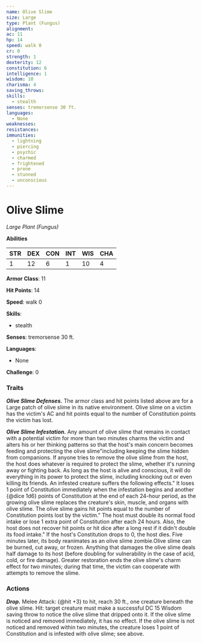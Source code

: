 ```yaml
---
name: Olive Slime
size: Large
type: Plant (Fungus)
alignment: 
ac: 11
hp: 14
speed: walk 0
cr: 0
strength: 1
dexterity: 12
constitution: 6
intelligence: 1
wisdom: 10
charisma: 4
saving_throws:
skills:
  - stealth
senses: tremorsense 30 ft.
languages:
  - None
weaknesses:
resistances:
immunities:
  - lightning
  - piercing
  - psychic
  - charmed
  - frightened
  - prone
  - stunned
  - unconscious
---
```


# Olive Slime

*Large Plant (Fungus)*

**Abilities**

| STR | DEX | CON | INT | WIS | CHA |
| --- | --- | --- | --- | --- | --- |
| 1 | 12 | 6 | 1 | 10 | 4 |

**Armor Class**: 11

**Hit Points**: 14

**Speed**: walk 0

**Skills**:
  - stealth

**Senses**: tremorsense 30 ft.

**Languages**:
  - None

**Challenge**: 0

### Traits
***Olive Slime Defenses.*** The armor class and hit points listed above are for a Large patch of olive slime in its native environment. Olive slime on a victim has the victim's AC and hit points equal to the number of Constitution points the victim has lost.

***Olive Slime Infestation.*** Any amount of olive slime that remains in contact with a potential victim for more than two minutes charms the victim and alters his or her thinking patterns so that the host's main concern becomes feeding and protecting the olive slime"including keeping the slime hidden from companions. If anyone tries to remove the olive slime from the host, the host does whatever is required to protect the slime, whether it's running away or fighting back. As long as the host is alive and conscious, it will do everything in its power to protect the slime, including knocking out or even killing its friends. An infested creature suffers the following effects." It loses 1 point of Constitution immediately when the infestation begins and another {@dice 1d6} points of Constitution at the end of each 24-hour period, as the growing olive slime replaces the creature's skin, muscle, and organs with olive slime. The olive slime gains hit points equal to the number of Constitution points lost by the victim." The host must double its normal food intake or lose 1 extra point of Constitution after each 24 hours. Also, the host does not recover hit points or hit dice after a long rest if it didn't double its food intake." If the host's Constitution drops to 0, the host dies. Five minutes later, its body reanimates as an olive slime zombie.Olive slime can be burned, cut away, or frozen. Anything that damages the olive slime deals half damage to its host (before doubling for vulnerability in the case of acid, cold, or fire damage). Greater restoration ends the olive slime's charm effect for two minutes; during that time, the victim can cooperate with attempts to remove the slime.

### Actions
***Drop.*** Melee Attack: {@hit +3} to hit, reach 30 ft., one creature beneath the olive slime. Hit: target creature must make a successful DC 15 Wisdom saving throw to notice the olive slime that dripped onto it. If the olive slime is noticed and removed immediately, it has no effect. If the olive slime is not noticed and removed within two minutes, the creature loses 1 point of Constitution and is infested with olive slime; see above.

